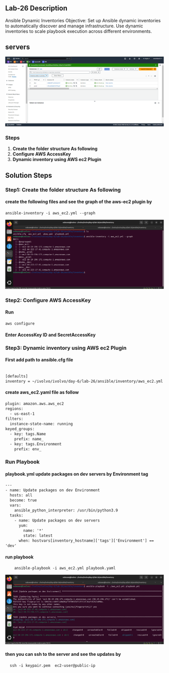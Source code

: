 ## Lab-26 Description 

 Ansible Dynamic Inventories Objective: Set up Ansible dynamic inventories to automatically discover and manage infrastructure. Use dynamic inventories to scale playbook execution across different environments.

## servers

![](https://github.com/omarshaban32/ivolvo/blob/main/day-6/lab-26/ansible/inventory/screenshots/Screenshot%202024-06-02%20230420.png)

### Steps 
1. **Create the folder structure As following**
2. **Configure AWS AccessKey**
3. **Dynamic inventory using AWS ec2 Plugin**



## Solution Steps

### Step1: Create the folder structure As following 

  #### create the following files and see the graph of the aws-ec2 plugin by 
  ```
  ansible-inventory -i aws_ec2.yml --graph
  ```

  ![](https://github.com/omarshaban32/ivolvo/blob/main/day-6/lab-26/ansible/inventory/screenshots/Screenshot%202024-06-02%20230358.png)
 
### Step2: Configure AWS AccessKey

   #### Run 
  ```
  aws configure

  ```
#### Enter AccessKey ID and SecretAccessKey 
 
### Step3: Dynamic inventory using AWS ec2 Plugin
#### First add path to ansible.cfg file
```

[defaults]
inventory = ~/ivolvo/ivolvo/day-6/lab-26/ansible/inventory/aws_ec2.yml

```
#### create aws_ec2.yaml file as follow

```
plugin: amazon.aws.aws_ec2
regions:
  - us-east-1
filters:
  instance-state-name: running
keyed_groups:
  - key: tags.Name
    prefix: name_
  - key: tags.Environment
    prefix: env_

```
### Run Playbook
#### playbook.yml update packages on dev servers by Environment tag

```
---
- name: Update packages on dev Environment
  hosts: all
  become: true
  vars:
    ansible_python_interpreter: /usr/bin/python3.9
  tasks:
    - name: Update packages on dev servers
      yum:
        name: '*'
        state: latest
      when: hostvars[inventory_hostname]['tags']['Environment'] == 'dev'

```
#### run playbook
```
    ansible-playbook -i aws_ec2.yml playbook.yaml
```

![](https://github.com/omarshaban32/ivolvo/blob/main/day-6/lab-26/ansible/inventory/screenshots/Screenshot%202024-06-02%20230715.png)

#### then you can ssh to the server and see the updates by 

```
  ssh -i keypair.pem  ec2-user@public-ip
```





  
